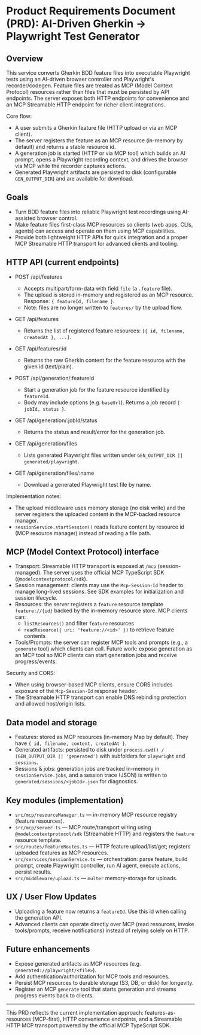 # Product Requirements Document (PRD): AI-Driven Gherkin → Playwright Test Generator

## Overview
This service converts Gherkin BDD feature files into executable Playwright tests using an AI-driven browser controller and Playwright's recorder/codegen. Feature files are treated as MCP (Model Context Protocol) resources rather than files that must be persisted by API endpoints. The server exposes both HTTP endpoints for convenience and an MCP Streamable HTTP endpoint for richer client integrations.

Core flow:
- A user submits a Gherkin feature file (HTTP upload or via an MCP client).
- The server registers the feature as an MCP resource (in-memory by default) and returns a stable resource id.
- A generation job is started (HTTP or via MCP tool) which builds an AI prompt, opens a Playwright recording context, and drives the browser via MCP while the recorder captures actions.
- Generated Playwright artifacts are persisted to disk (configurable `GEN_OUTPUT_DIR`) and are available for download.

## Goals
- Turn BDD feature files into reliable Playwright test recordings using AI-assisted browser control.
- Make feature files first-class MCP resources so clients (web apps, CLIs, agents) can access and operate on them using MCP capabilities.
- Provide both lightweight HTTP APIs for quick integration and a proper MCP Streamable HTTP transport for advanced clients and tooling.

## HTTP API (current endpoints)
- POST /api/features
  - Accepts multipart/form-data with field `file` (a `.feature` file).
  - The upload is stored in-memory and registered as an MCP resource. Response: `{ featureId, filename }`.
  - Note: files are no longer written to `features/` by the upload flow.

- GET /api/features
  - Returns the list of registered feature resources: `[{ id, filename, createdAt }, ...]`.

- GET /api/features/:id
  - Returns the raw Gherkin content for the feature resource with the given id (text/plain).

- POST /api/generation/:featureId
  - Start a generation job for the feature resource identified by `featureId`.
  - Body may include options (e.g. `baseUrl`). Returns a job record `{ jobId, status }`.

- GET /api/generation/:jobId/status
  - Returns the status and result/error for the generation job.

- GET /api/generation/files
  - Lists generated Playwright files written under `GEN_OUTPUT_DIR || generated/playwright`.

- GET /api/generation/files/:name
  - Download a generated Playwright test file by name.

Implementation notes:
- The upload middleware uses memory storage (no disk write) and the server registers the uploaded content in the MCP-backed resource manager.
- `sessionService.startSession()` reads feature content by resource id (MCP resource manager) instead of reading a file path.

## MCP (Model Context Protocol) interface
- Transport: Streamable HTTP transport is exposed at `/mcp` (session-managed). The server uses the official MCP TypeScript SDK (`@modelcontextprotocol/sdk`).
- Session management: clients may use the `Mcp-Session-Id` header to manage long-lived sessions. See SDK examples for initialization and session lifecycle.
- Resources: the server registers a `feature` resource template `feature://{id}` backed by the in-memory resource store. MCP clients can:
  - `listResources()` and filter `feature` resources
  - `readResource({ uri: 'feature://<id>' })` to retrieve feature contents
- Tools/Prompts: the server can register MCP tools and prompts (e.g., a `generate` tool) which clients can call. Future work: expose generation as an MCP tool so MCP clients can start generation jobs and receive progress/events.

Security and CORS:
- When using browser-based MCP clients, ensure CORS includes exposure of the `Mcp-Session-Id` response header.
- The Streamable HTTP transport can enable DNS rebinding protection and allowed host/origin lists.

## Data model and storage
- Features: stored as MCP resources (in-memory Map by default). They have `{ id, filename, content, createdAt }`.
- Generated artifacts: persisted to disk under `process.cwd() / (GEN_OUTPUT_DIR || 'generated')` with subfolders for `playwright` and `sessions`.
- Sessions & jobs: generation jobs are tracked in-memory in `sessionService.jobs`, and a session trace (JSON) is written to `generated/sessions/<jobId>.json` for diagnostics.

## Key modules (implementation)
- `src/mcp/resourceManager.ts` — in-memory MCP resource registry (feature resources).
- `src/mcp/server.ts` — MCP route/transport wiring using `@modelcontextprotocol/sdk` (Streamable HTTP) and registers the `feature` resource template.
- `src/routes/featureRoutes.ts` — HTTP feature upload/list/get; registers uploaded features as MCP resources.
- `src/services/sessionService.ts` — orchestration: parse feature, build prompt, create Playwright controller, run AI agent, execute actions, persist results.
- `src/middleware/upload.ts` — `multer` memory-storage for uploads.

## UX / User Flow Updates
- Uploading a feature now returns a `featureId`. Use this id when calling the generation API.
- Advanced clients can operate directly over MCP (read resources, invoke tools/prompts, receive notifications) instead of relying solely on HTTP.

## Future enhancements
- Expose generated artifacts as MCP resources (e.g. `generated://playwright/<file>`).
- Add authentication/authorization for MCP tools and resources.
- Persist MCP resources to durable storage (S3, DB, or disk) for longevity.
- Register an MCP `generate` tool that starts generation and streams progress events back to clients.

---

This PRD reflects the current implementation approach: features-as-resources (MCP-first), HTTP convenience endpoints, and a Streamable HTTP MCP transport powered by the official MCP TypeScript SDK.
